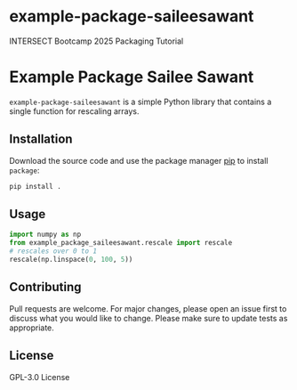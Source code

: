 # example-package-saileesawant
INTERSECT Bootcamp 2025 Packaging Tutorial

# Example Package Sailee Sawant
`example-package-saileesawant` is a simple Python library that contains a
single function for rescaling arrays.
## Installation
Download the source code and use the package manager
[pip](https://pip.pypa.io/en/stable/) to install `package`:
```bash
pip install .
```
## Usage
```python
import numpy as np
from example_package_saileesawant.rescale import rescale
# rescales over 0 to 1
rescale(np.linspace(0, 100, 5))
```
## Contributing
Pull requests are welcome. For major changes, please open an issue first to
discuss what you would like to change.
Please make sure to update tests as appropriate.
## License
GPL-3.0 License
